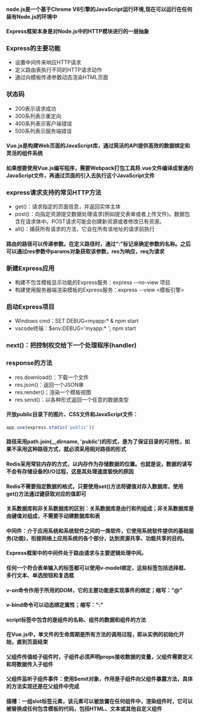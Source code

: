 #### node.js是一个基于Chrome V8引擎的JavaScript运行环境,现在可以运行在任何装有Node.js的环境中
#### Express框架本身是对Node.js中的HTTP模块进行的一层抽象
### Express的主要功能
* 设置中间件来响应HTTP请求
* 定义路由表执行不同的HTTP请求动作
* 通过向模板传递参数动态渲染HTML页面
### 状态码
* 200表示请求成功
* 300系列表示重定向
* 400系列表示客户端错误
* 500系列表示服务端错误
#### Vue.js是构建Web页面的JavaScript库，通过简洁的API提供高效的数据绑定和灵活的组件系统
#### 如果想要使用Vue.js编写程序，需要Webpack打包工具将.vue文件编译成普通的JavaScript文件，再通过页面的引入去执行这个JavaScript文件
### express请求支持的常见HTTP方法
* get()：请求指定的页面信息，并返回实体主体
* post()：向指定资源提交数据处理请求(例如提交表单或者上传文件)。数据包含在请求体中。POST请求可能会创建新资源或者修改已有资源。
* all()：捕获所有请求的方法，它会在所有该地址的请求前执行
#### 路由的路径可以传递参数。在定义路径时，通过“:”标记来确定参数的名称。之后可以通过res参数中params对象获取该参数，res为响应，req为请求
### 新建Express应用
* 构建不包含模板显示功能的Express服务：express --no-view 项目
* 构建使用服务器端渲染模板的Express服务：express --view <模板引擎>
### 启动Express项目
* Windows cmd：SET DEBUG=myapp:* & npm start
* vscode终端：$env:DEBUG='myapp:* '; npm start
### next()：把控制权交给下一个处理程序(handler)
### response的方法
* res.download()：下载一个文件
* res.json()：返回一个JSON串
* res.render()；渲染一个模板视图
* res.send()：以各种形式返回一个任意的数据类型
#### 开放public目录下的图片、CSS文件和JavaScript文件：
```node.js 
app.use(express.static('public'))
```
#### 路径采用path.join(__dirname, 'public')的形式，是为了保证目录的可用性，如果不采用这种路径方式，就必须采用相对路径的形式
#### Redis采用常驻内存的方式，以内存作为存储数据的位置。也就是说，数据的读写不会有存储设备的I/O过程，这是其处理速度极快的原因
#### Redis不需要指定数据的格式，只要使用set()方法将键值对存入数据库，使用get()方法通过键获取对应的值即可
#### 关系数据库和非关系数据库的区别：关系数据库是由行和列组成；非关系数据库是由键值对组成，不需要手动建数据库和表
#### 中间件：介于应用系统和系统软件之间的一类软件，它使用系统软件提供的基础服务(功能)，衔接网络上应用系统的各个部分，达到资源共享、功能共享的目的。
#### Express框架中的中间件处于路由请求与主要逻辑处理中间。
#### 任何一个符合表单输入的标签都可以使用v-model绑定，这些标签包括选择框、多行文本、单选按钮和复选框
#### v-on命令作用于所用的DOM，它的主要功能是实现事件的绑定；缩写："@"
#### v-bind命令可以动态绑定属性；缩写：":"
#### script标签中包含的是组件的名称、组件的数据和组件的方法
#### 在Vue.js中，单文件的生命周期是所有方法的调用过程，即从实例的初始化开始，直到页面结束
#### 父组件传值给子组件时，子组件必须声明props接收数据的变量，父组件需要定义和将数据传入子组件
#### 父组件监听子组件事件：使用$emit对象，作用是子组件向父组件暴露方法，具体的方法实现还是在父组件中完成
#### 插槽：一组slot标签元素，该元素可以被放置在任何组件中，渲染组件时，它可以被替换成任何包含模板的代码，包括HTML、文本或其他自定义组件
